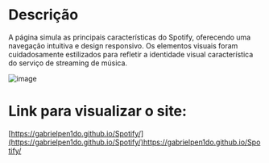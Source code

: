 # Descrição
A página simula as principais características do Spotify, oferecendo uma navegação intuitiva e design responsivo. Os elementos visuais foram cuidadosamente estilizados para refletir a identidade visual característica do serviço de streaming de música.


![image](https://github.com/GabrielPen1do/Spotify/assets/128743283/0b35835b-16ac-4bac-a248-77ea9d12f765)


# Link para visualizar o site:
[https://gabrielpen1do.github.io/Spotify/](https://gabrielpen1do.github.io/Spotify/)https://gabrielpen1do.github.io/Spotify/
